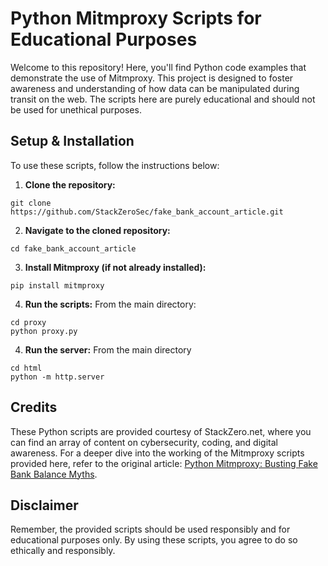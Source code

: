 # Python Mitmproxy Scripts for Educational Purposes

Welcome to this repository! Here, you'll find Python code examples that demonstrate the use of Mitmproxy. This project is designed to foster awareness and understanding of how data can be manipulated during transit on the web. The scripts here are purely educational and should not be used for unethical purposes.

## Setup & Installation

To use these scripts, follow the instructions below:

1. **Clone the repository:**

```
git clone https://github.com/StackZeroSec/fake_bank_account_article.git
```

2. **Navigate to the cloned repository:**

```
cd fake_bank_account_article
```

3. **Install Mitmproxy (if not already installed):**

```
pip install mitmproxy
```

4. **Run the scripts:**
From the main directory:

```
cd proxy
python proxy.py
```
4. **Run the server:**
From the main directory

```
cd html
python -m http.server
```
## Credits

These Python scripts are provided courtesy of StackZero.net, where you can find an array of content on cybersecurity, coding, and digital awareness. For a deeper dive into the working of the Mitmproxy scripts provided here, refer to the original article: [Python Mitmproxy: Busting Fake Bank Balance Myths](https://www.stackzero.net/python-mitmproxy/). 

## Disclaimer

Remember, the provided scripts should be used responsibly and for educational purposes only. By using these scripts, you agree to do so ethically and responsibly.
